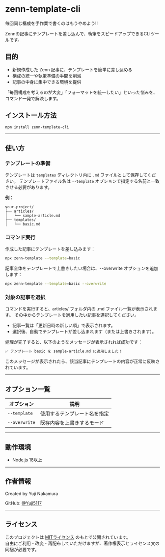 # zenn-template-cli

毎回同じ構成を手作業で書くのはもうやめよう!!

Zennの記事にテンプレートを差し込んで、執筆をスピードアップできるCLIツールです。

## 目的

- 新規作成した Zenn 記事に、テンプレートを簡単に差し込める
- 構成の統一や執筆準備の手間を削減
- 記事の中身に集中できる環境を提供

「毎回構成を考えるのが大変」「フォーマットを統一したい」といった悩みを、コマンド一発で解決します。

## インストール方法

```bash
npm install zenn-template-cli
```

---

## 使い方

### テンプレートの準備

テンプレートは `templates` ディレクトリ内に `.md` ファイルとして保存してください。
テンプレートファイル名は `--template` オプションで指定する名前と一致させる必要があります。

**例：**

```text
your-project/
├── articles/
│   └── sample-article.md
├── templates/
│   └── basic.md

```

### コマンド実行

作成した記事にテンプレートを差し込みます：

```bash
npx zenn-template --template=basic
```

記事全体をテンプレートで上書きしたい場合は、--overwrite オプションを追加します：

```bash
npx zenn-template --template=basic --overwrite
```

### 対象の記事を選択

コマンドを実行すると、articles/ フォルダ内の .md ファイル一覧が表示されます。
その中からテンプレートを適用したい記事を選択してください。

- 記事一覧は「更新日時の新しい順」で表示されます。
- 選択後、自動でテンプレートが差し込まれます（または上書きされます）。

処理が完了すると、以下のようなメッセージが表示されれば成功です：

```bash
✅ テンプレート basic を sample-article.md に適用しました！
```

このメッセージが表示されたら、該当記事にテンプレートの内容が正常に反映されています。

---

## オプション一覧

| オプション    | 説明                         |
| ------------- | ---------------------------- |
| `--template`  | 使用するテンプレート名を指定 |
| `--overwrite` | 既存内容を上書きするモード   |

---

## 動作環境

- Node.js 18以上

---

## 作者情報

Created by Yuji Nakamura

GitHub: [@Yuji5117](https://github.com/Yuji5117)

---

## ライセンス

このプロジェクトは [MITライセンス](./LICENSE) のもとで公開されています。  
自由にご利用・改変・再配布していただけますが、著作権表示とライセンス文の同梱が必要です。
